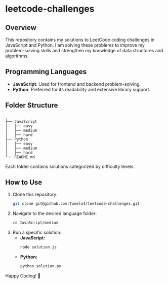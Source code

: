 ﻿# leetcode-challenges

## Overview
This repository contains my solutions to LeetCode coding challenges in JavaScript and Python. I am solving these problems to improve my problem-solving skills and strengthen my knowledge of data structures and algorithms.

## Programming Languages
- **JavaScript**: Used for frontend and backend problem-solving.
- **Python**: Preferred for its readability and extensive library support.

## Folder Structure
```
.
├── JavaScript
│   ├── easy
│   ├── medium
│   ├── hard
├── Python
│   ├── easy
│   ├── medium
│   ├── hard
└── README.md
```
Each folder contains solutions categorized by difficulty levels.

## How to Use
1. Clone this repository:
   ```sh
   git clone git@github.com:Tumelo4/leetcode-challenges.git
   ```
2. Navigate to the desired language folder:
   ```sh
   cd JavaScript/medium
   ```
3. Run a specific solution:
   - **JavaScript:**
     ```sh
     node solution.js
     ```
   - **Python:**
     ```sh
     python solution.py
     ```

Happy Coding! 🚀

